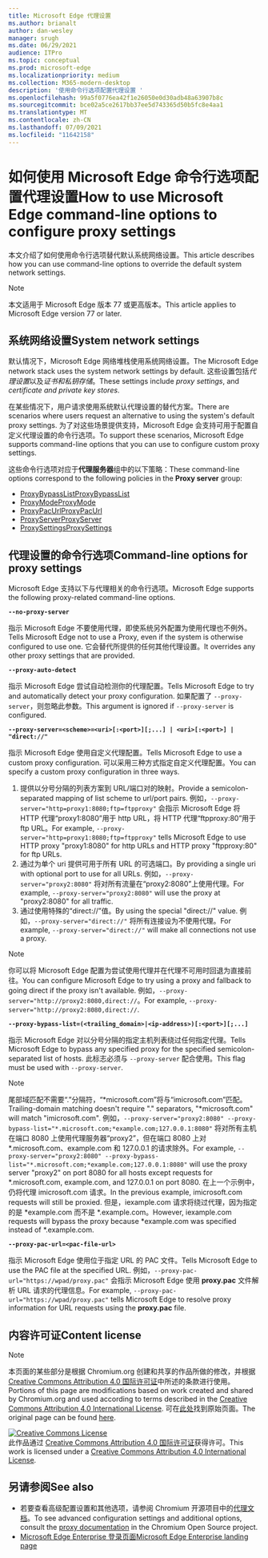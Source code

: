 ```yaml
---
title: Microsoft Edge 代理设置
ms.author: brianalt
author: dan-wesley
manager: srugh
ms.date: 06/29/2021
audience: ITPro
ms.topic: conceptual
ms.prod: microsoft-edge
ms.localizationpriority: medium
ms.collection: M365-modern-desktop
description: '使用命令行选项配置代理设置 '
ms.openlocfilehash: 99a5f0776ea42f1e26050e0d30adb48a63907b8c
ms.sourcegitcommit: bce02a5ce2617bb37ee5d743365d50b5fc8e4aa1
ms.translationtype: MT
ms.contentlocale: zh-CN
ms.lasthandoff: 07/09/2021
ms.locfileid: "11642158"
---
```

# <a name="how-to-use-microsoft-edge-command-line-options-to-configure-proxy-settings"></a><span data-ttu-id="31d11-103">如何使用 Microsoft Edge 命令行选项配置代理设置</span><span class="sxs-lookup"><span data-stu-id="31d11-103">How to use Microsoft Edge command-line options to configure proxy settings</span></span>

<span data-ttu-id="31d11-104">本文介绍了如何使用命令行选项替代默认系统网络设置。</span><span class="sxs-lookup"><span data-stu-id="31d11-104">This article describes how you can use command-line options to override the default system network settings.</span></span>

>[!NOTE]
><span data-ttu-id="31d11-105">本文适用于 Microsoft Edge 版本 77 或更高版本。</span><span class="sxs-lookup"><span data-stu-id="31d11-105">This article applies to Microsoft Edge version 77 or later.</span></span>

## <a name="system-network-settings"></a><span data-ttu-id="31d11-106">系统网络设置</span><span class="sxs-lookup"><span data-stu-id="31d11-106">System network settings</span></span>

<span data-ttu-id="31d11-107">默认情况下，Microsoft Edge 网络堆栈使用系统网络设置。</span><span class="sxs-lookup"><span data-stu-id="31d11-107">The Microsoft Edge network stack uses the system network settings by default.</span></span> <span data-ttu-id="31d11-108">这些设置包括*代理设置*以及*证书和私钥存储*。</span><span class="sxs-lookup"><span data-stu-id="31d11-108">These settings include *proxy settings*, and *certificate and private key stores*.</span></span>

<span data-ttu-id="31d11-109">在某些情况下，用户请求使用系统默认代理设置的替代方案。</span><span class="sxs-lookup"><span data-stu-id="31d11-109">There are scenarios where users request an alternative to using the system's default proxy settings.</span></span> <span data-ttu-id="31d11-110">为了对这些场景提供支持，Microsoft Edge 会支持可用于配置自定义代理设置的命令行选项。</span><span class="sxs-lookup"><span data-stu-id="31d11-110">To support these scenarios, Microsoft Edge supports command-line options that you can use to configure custom proxy settings.</span></span>

<span data-ttu-id="31d11-111">这些命令行选项对应于**代理服务器**组中的以下策略：</span><span class="sxs-lookup"><span data-stu-id="31d11-111">These command-line options correspond to the following policies in the **Proxy server** group:</span></span>

- [<span data-ttu-id="31d11-112">ProxyBypassList</span><span class="sxs-lookup"><span data-stu-id="31d11-112">ProxyBypassList</span></span>](./microsoft-edge-policies.md#proxybypasslist)
- [<span data-ttu-id="31d11-113">ProxyMode</span><span class="sxs-lookup"><span data-stu-id="31d11-113">ProxyMode</span></span>](./microsoft-edge-policies.md#proxymode)
- [<span data-ttu-id="31d11-114">ProxyPacUrl</span><span class="sxs-lookup"><span data-stu-id="31d11-114">ProxyPacUrl</span></span>](./microsoft-edge-policies.md#proxypacurl)
- [<span data-ttu-id="31d11-115">ProxyServer</span><span class="sxs-lookup"><span data-stu-id="31d11-115">ProxyServer</span></span>](./microsoft-edge-policies.md#proxyserver)
- [<span data-ttu-id="31d11-116">ProxySettings</span><span class="sxs-lookup"><span data-stu-id="31d11-116">ProxySettings</span></span>](./microsoft-edge-policies.md#proxysettings)

## <a name="command-line-options-for-proxy-settings"></a><span data-ttu-id="31d11-117">代理设置的命令行选项</span><span class="sxs-lookup"><span data-stu-id="31d11-117">Command-line options for proxy settings</span></span>

<span data-ttu-id="31d11-118">Microsoft Edge 支持以下与代理相关的命令行选项。</span><span class="sxs-lookup"><span data-stu-id="31d11-118">Microsoft Edge supports the following proxy-related command-line options.</span></span>

 **`--no-proxy-server`**
 
<span data-ttu-id="31d11-119">指示 Microsoft Edge 不要使用代理，即使系统另外配置为使用代理也不例外。</span><span class="sxs-lookup"><span data-stu-id="31d11-119">Tells Microsoft Edge not to use a Proxy, even if the system is otherwise configured to use one.</span></span> <span data-ttu-id="31d11-120">它会替代所提供的任何其他代理设置。</span><span class="sxs-lookup"><span data-stu-id="31d11-120">It overrides any other proxy settings that are provided.</span></span>

**`--proxy-auto-detect`**

<span data-ttu-id="31d11-121">指示 Microsoft Edge 尝试自动检测你的代理配置。</span><span class="sxs-lookup"><span data-stu-id="31d11-121">Tells Microsoft Edge to try and automatically detect your proxy configuration.</span></span> <span data-ttu-id="31d11-122">如果配置了 `--proxy-server`，则忽略此参数。</span><span class="sxs-lookup"><span data-stu-id="31d11-122">This argument is ignored if `--proxy-server` is configured.</span></span>

**`--proxy-server=<scheme>=<uri>[:<port>][;...] | <uri>[:<port>] | "direct://"`**

<span data-ttu-id="31d11-123">指示 Microsoft Edge 使用自定义代理配置。</span><span class="sxs-lookup"><span data-stu-id="31d11-123">Tells Microsoft Edge to use a custom proxy configuration.</span></span> <span data-ttu-id="31d11-124">可以采用三种方式指定自定义代理配置。</span><span class="sxs-lookup"><span data-stu-id="31d11-124">You can specify a custom proxy configuration in three ways.</span></span>

1. <span data-ttu-id="31d11-125">提供以分号分隔的列表方案到 URL/端口对的映射。</span><span class="sxs-lookup"><span data-stu-id="31d11-125">Provide a semicolon-separated mapping of list scheme to url/port pairs.</span></span> <span data-ttu-id="31d11-126">例如，`--proxy-server="http=proxy1:8080;ftp=ftpproxy"` 会指示 Microsoft Edge 将 HTTP 代理“proxy1:8080”用于 http URL，将 HTTP 代理“ftpproxy:80”用于 ftp URL。</span><span class="sxs-lookup"><span data-stu-id="31d11-126">For example, `--proxy-server="http=proxy1:8080;ftp=ftpproxy"` tells Microsoft Edge to use HTTP proxy "proxy1:8080" for http URLs and HTTP proxy "ftpproxy:80" for ftp URLs.</span></span>
2. <span data-ttu-id="31d11-127">通过为单个 uri 提供可用于所有 URL 的可选端口。</span><span class="sxs-lookup"><span data-stu-id="31d11-127">By providing a single uri with optional port to use for all URLs.</span></span> <span data-ttu-id="31d11-128">例如，`--proxy-server="proxy2:8080"` 将对所有流量在“proxy2:8080”上使用代理。</span><span class="sxs-lookup"><span data-stu-id="31d11-128">For example, `--proxy-server="proxy2:8080"` will use the proxy at "proxy2:8080" for all traffic.</span></span>
3. <span data-ttu-id="31d11-129">通过使用特殊的“direct://”值。</span><span class="sxs-lookup"><span data-stu-id="31d11-129">By using the special "direct://" value.</span></span> <span data-ttu-id="31d11-130">例如，`--proxy-server="direct://"` 将所有连接设为不使用代理。</span><span class="sxs-lookup"><span data-stu-id="31d11-130">For example, `--proxy-server="direct://"` will make all connections not use a proxy.</span></span> 

>[!NOTE]
><span data-ttu-id="31d11-131">你可以将 Microsoft Edge 配置为尝试使用代理并在代理不可用时回退为直接前往。</span><span class="sxs-lookup"><span data-stu-id="31d11-131">You can configure Microsoft Edge to try using a proxy and fallback to going direct if the proxy isn't available.</span></span> <span data-ttu-id="31d11-132">例如，`--proxy-server="http://proxy2:8080,direct://`。</span><span class="sxs-lookup"><span data-stu-id="31d11-132">For example, `--proxy-server="http://proxy2:8080,direct://`.</span></span>

**`--proxy-bypass-list=(<trailing_domain>|<ip-address>)[:<port>][;...]`**

<span data-ttu-id="31d11-133">指示 Microsoft Edge 对以分号分隔的指定主机列表绕过任何指定代理。</span><span class="sxs-lookup"><span data-stu-id="31d11-133">Tells Microsoft Edge to bypass any specified proxy for the specified semicolon-separated list of hosts.</span></span> <span data-ttu-id="31d11-134">此标志必须与 `--proxy-server` 配合使用。</span><span class="sxs-lookup"><span data-stu-id="31d11-134">This flag must be used with `--proxy-server`.</span></span>

>[!NOTE]
><span data-ttu-id="31d11-135">尾部域匹配不需要“.”分隔符，“\*microsoft.com”将与“imicrosoft.com”匹配。</span><span class="sxs-lookup"><span data-stu-id="31d11-135">Trailing-domain matching doesn't require "." separators, "\*microsoft.com" will match "imicrosoft.com".</span></span> <span data-ttu-id="31d11-136">例如，`--proxy-server="proxy2:8080" --proxy-bypass-list="*.microsoft.com;*example.com;127.0.0.1:8080"` 将对所有主机在端口 8080 上使用代理服务器“proxy2”，但在端口 8080 上对 \*.microsoft.com、example.com 和 127.0.0.1 的请求除外。</span><span class="sxs-lookup"><span data-stu-id="31d11-136">For example, `--proxy-server="proxy2:8080" --proxy-bypass-list="*.microsoft.com;*example.com;127.0.0.1:8080"` will use the proxy server "proxy2" on port 8080 for all hosts except requests for \*.microsoft.com, example.com, and 127.0.0.1 on port 8080.</span></span> <span data-ttu-id="31d11-137">在上一个示例中，仍将代理 imicrosoft.com 请求。</span><span class="sxs-lookup"><span data-stu-id="31d11-137">In the previous example, imicrosoft.com requests will still be proxied.</span></span> <span data-ttu-id="31d11-138">但是，iexample.com 请求将绕过代理，因为指定的是 \*example.com 而不是 \*.example.com。</span><span class="sxs-lookup"><span data-stu-id="31d11-138">However, iexample.com requests will bypass the proxy because \*example.com was specified instead of \*.example.com.</span></span>

**`--proxy-pac-url=<pac-file-url>`**

<span data-ttu-id="31d11-139">指示 Microsoft Edge 使用位于指定 URL 的 PAC 文件。</span><span class="sxs-lookup"><span data-stu-id="31d11-139">Tells Microsoft Edge to use the PAC file at the specified URL.</span></span> <span data-ttu-id="31d11-140">例如，`--proxy-pac-url="https://wpad/proxy.pac"` 会指示 Microsoft Edge 使用 **proxy.pac** 文件解析 URL 请求的代理信息。</span><span class="sxs-lookup"><span data-stu-id="31d11-140">For example, `--proxy-pac-url="https://wpad/proxy.pac"` tells Microsoft Edge to resolve proxy information for URL requests using the **proxy.pac** file.</span></span>

## <a name="content-license"></a><span data-ttu-id="31d11-141">内容许可证</span><span class="sxs-lookup"><span data-stu-id="31d11-141">Content license</span></span>

> [!NOTE]
> <span data-ttu-id="31d11-142">本页面的某些部分是根据 Chromium.org 创建和共享的作品所做的修改，并根据 [Creative Commons Attribution 4.0 国际许可证](http://creativecommons.org/licenses/by/4.0/)中所述的条款进行使用。</span><span class="sxs-lookup"><span data-stu-id="31d11-142">Portions of this page are modifications based on work created and shared by Chromium.org and used according to terms described in the [Creative Commons Attribution 4.0 International License](http://creativecommons.org/licenses/by/4.0/).</span></span> <span data-ttu-id="31d11-143">可在[此处](https://www.chromium.org/developers/design-documents/network-settings#TOC-Command-line-options-for-proxy-sett)找到原始页面。</span><span class="sxs-lookup"><span data-stu-id="31d11-143">The original page can be found [here](https://www.chromium.org/developers/design-documents/network-settings#TOC-Command-line-options-for-proxy-sett).</span></span>
  
<a rel="license" href="http://creativecommons.org/licenses/by/4.0/"><img alt="Creative Commons License" style="border-width:0" src="https://i.creativecommons.org/l/by/4.0/88x31.png" /></a><br /><span data-ttu-id="31d11-144">此作品通过 <a rel="license" href="http://creativecommons.org/licenses/by/4.0/">Creative Commons Attribution 4.0 国际许可证</a>获得许可。</span><span class="sxs-lookup"><span data-stu-id="31d11-144">This work is licensed under a <a rel="license" href="http://creativecommons.org/licenses/by/4.0/">Creative Commons Attribution 4.0 International License</a>.</span></span>

## <a name="see-also"></a><span data-ttu-id="31d11-145">另请参阅</span><span class="sxs-lookup"><span data-stu-id="31d11-145">See also</span></span>

- <span data-ttu-id="31d11-146">若要查看高级配置设置和其他选项，请参阅 Chromium 开源项目中的[代理文档](https://chromium.googlesource.com/chromium/src/+/HEAD/net/docs/proxy.md)。</span><span class="sxs-lookup"><span data-stu-id="31d11-146">To see advanced configuration settings and additional options, consult the [proxy documentation](https://chromium.googlesource.com/chromium/src/+/HEAD/net/docs/proxy.md) in the Chromium Open Source project.</span></span>
- [<span data-ttu-id="31d11-147">Microsoft Edge Enterprise 登录页面</span><span class="sxs-lookup"><span data-stu-id="31d11-147">Microsoft Edge Enterprise landing page</span></span>](https://aka.ms/EdgeEnterprise)